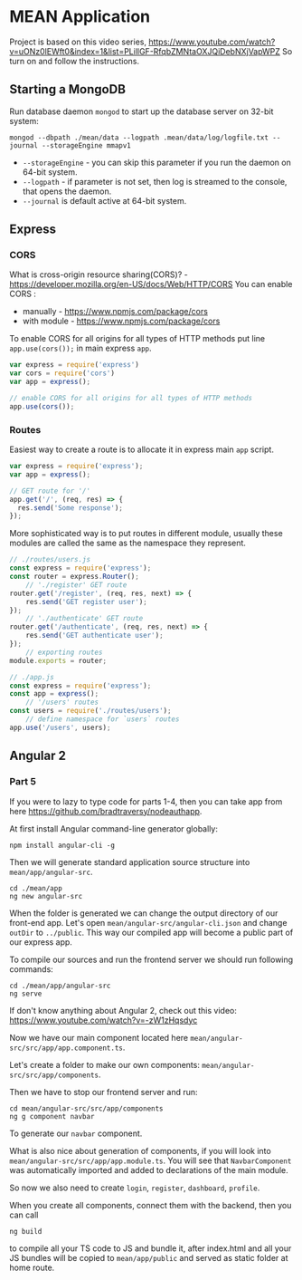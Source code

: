 # MEAN Application
Project is based on this video series,
https://www.youtube.com/watch?v=uONz0lEWft0&index=1&list=PLillGF-RfqbZMNtaOXJQiDebNXjVapWPZ
So turn on and follow the instructions.

## Starting a MongoDB
Run database daemon `mongod` to start up the database server on 32-bit system:
```
mongod --dbpath ./mean/data --logpath .mean/data/log/logfile.txt --journal --storageEngine mmapv1
```
* `--storageEngine` - you can skip this parameter if you run the daemon on 64-bit system.
* `--logpath` - if parameter is not set, then log is streamed to the console, that opens the daemon.
* `--journal` is default active at 64-bit system.

## Express
### CORS
What is cross-origin resource sharing(CORS)? - https://developer.mozilla.org/en-US/docs/Web/HTTP/CORS
You can enable CORS :
* manually - https://www.npmjs.com/package/cors
* with module - https://www.npmjs.com/package/cors

To enable CORS for all origins for all types of HTTP methods put line `app.use(cors());` in main express `app`.
```js
var express = require('express')
var cors = require('cors')
var app = express();

// enable CORS for all origins for all types of HTTP methods
app.use(cors());
```

### Routes
Easiest way to create a route is to allocate it in express main `app` script.
```js
var express = require('express');
var app = express();

// GET route for '/'
app.get('/', (req, res) => {
  res.send('Some response');
});
```
More sophisticated way is to put routes in different module, usually these modules are called the same as the namespace they represent.
```js
// ./routes/users.js
const express = require('express');
const router = express.Router();
    // './register' GET route
router.get('/register', (req, res, next) => {
    res.send('GET register user');
});
    // './authenticate' GET route
router.get('/authenticate', (req, res, next) => {
    res.send('GET authenticate user');
});
    // exporting routes
module.exports = router;

// ./app.js
const express = require('express');
const app = express();
    // '/users' routes
const users = require('./routes/users');
    // define namespace for `users` routes
app.use('/users', users);
```

## Angular 2
### Part 5
If you were to lazy to type code for parts 1-4, then you can take app from here https://github.com/bradtraversy/nodeauthapp.

At first install Angular command-line generator globally:
```
npm install angular-cli -g
```
Then we will generate standard application source structure into `mean/app/angular-src`.
```
cd ./mean/app
ng new angular-src
```
When the folder is generated we can change the output directory of our front-end app. Let's open `mean/angular-src/angular-cli.json` and change `outDir` to `../public`. This way our compiled app will become a public part of our express app.

To compile our sources and run the frontend server we should run following commands:
```
cd ./mean/app/angular-src
ng serve
```
If don't know anything about Angular 2, check out this video:
https://www.youtube.com/watch?v=-zW1zHqsdyc

Now we have our main component located here `mean/angular-src/src/app/app.component.ts`.

Let's create a folder to make our own components:
`mean/angular-src/src/app/components`.

Then we have to stop our frontend server and run:
```
cd mean/angular-src/src/app/components
ng g component navbar
```
To generate our `navbar` component.

What is also nice about generation of components, if you will look into `mean/angular-src/src/app/app.module.ts`. You will see that `NavbarComponent` was automatically imported and added to declarations of the main module.

So now we also need to create `login`, `register`, `dashboard`, `profile`.

When you create all components, connect them with the backend, then you can call
```
ng build
```
to compile all your TS code to JS and bundle it, after index.html and all your JS bundles will be copied to `mean/app/public` and served as static folder at home route.


